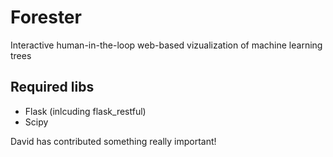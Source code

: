 # Forester
Interactive human-in-the-loop web-based vizualization of machine learning trees

## Required libs

* Flask (inlcuding flask_restful)
* Scipy

David has contributed something really important!
